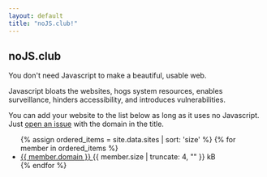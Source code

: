 ```yaml
---
layout: default
title: "noJS.club!"
---
```


## noJS.club

You don't need Javascript to make a beautiful, usable web.

Javascript bloats the websites, hogs system resources, enables surveillance, hinders accessibility, and introduces vulnerabilities.

You can add your website to the list below as long as it uses no Javascript. Just [open an issue](https://github.com/karan/nojs.club/issues) with the domain in the title.

<ul class="members">
{% assign ordered_items = site.data.sites | sort: 'size' %}
{% for member in ordered_items %}
  <li>
    <a href="https://{{ member.domain }}" target="_blank">
      {{ member.domain }}
    </a>
    <span class="after">{{ member.size | truncate: 4, "" }} kB</span>
  </li>
{% endfor %}
</ul>
